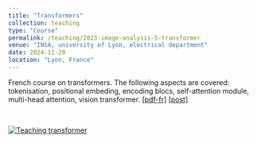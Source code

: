 ```yaml
---
title: "Transformers"
collection: teaching
type: "Course"
permalink: /teaching/2023-image-analysis-5-transformer
venue: "INSA, university of Lyon, electrical department"
date: 2024-11-20
location: "Lyon, France"
---
```


French course on transformers. The following aspects are covered: tokenisation, positional embeding, encoding blocs, self-attention module, multi-head attention, vision transformer.
[[pdf-fr]](https://olivier-bernard-creatis.github.io//files//teaching_transformer_2024_fr.pdf) [[post]](https://creatis-myriad.github.io/tutorials/2022-06-20-tutorial_transformer.html)

<br>

[![Teaching transformer](https://olivier-bernard-creatis.github.io//images//teaching_transformer_2023.png)](https://olivier-bernard-creatis.github.io//files//teaching_transformer_2024_fr.pdf)




